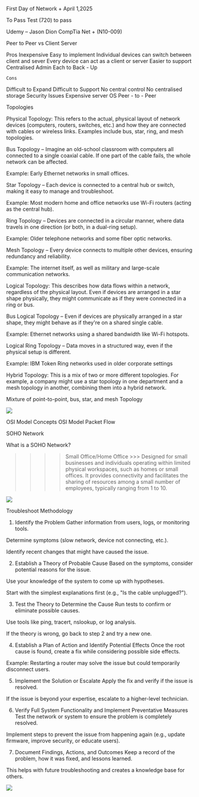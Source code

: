 First Day of Network + 	April 1,2025 

To Pass Test 			(720) to pass

Udemy  – Jason Dion CompTia Net + (N10-009)



Peer to Peer vs Client Server



Pros
Inexpensive
Easy to implement 
Individual devices can switch between client and sever
Every device can act as a client or server 
Easier to support 
Centralised Admin 
Each to Back - Up




	Cons
Difficult to Expand 
Difficult to Support
No central control 
No centralised storage 
Security Issues
Expensive server OS
Peer - to - Peer













Topologies


Physical Topology: This refers to the actual, physical layout of network devices (computers, routers, switches, etc.) and how they are connected with cables or wireless links. Examples include bus, star, ring, and mesh topologies.


Bus Topology – Imagine an old-school classroom with computers all connected to a single coaxial cable. If one part of the cable fails, the whole network can be affected.
			
Example: Early Ethernet networks in small offices.


Star Topology – Each device is connected to a central hub or switch, making it easy to manage and troubleshoot.



Example: Most modern home and office networks use Wi-Fi routers (acting as the central hub).




Ring Topology – Devices are connected in a circular manner, where data travels in one direction (or both, in a dual-ring setup).




Example: Older telephone networks and some fiber optic networks.









Mesh Topology – Every device connects to multiple other devices, ensuring redundancy and reliability.



Example: The internet itself, as well as military and large-scale communication networks.



Logical Topology: This describes how data flows within a network, regardless of the physical layout. Even if devices are arranged in a star shape physically, they might communicate as if they were connected in a ring or bus.

Bus Logical Topology – Even if devices are physically arranged in a star shape, they might behave as if they're on a shared single cable.


Example: Ethernet networks using a shared bandwidth like Wi-Fi hotspots.


Logical Ring Topology – Data moves in a structured way, even if the physical setup is different.


Example: IBM Token Ring networks used in older corporate settings



Hybrid Topology: This is a mix of two or more different topologies. For example, a company might use a star topology in one department and a mesh topology in another, combining them into a hybrid network.


Mixture of point-to-point, bus, star, and mesh Topology 



<img src="https://github.com/user-attachments/assets/fe99f9ea-f02c-4b56-b6c5-6df811bdab0e">








OSI Model Concepts
OSI Model Packet Flow




















 













	




















SOHO Network

What is a SOHO Network?

>>>> Small Office/Home Office
		>>> Designed for small businesses and individuals operating within limited physical workspaces, such as homes or small offices. It provides connectivity and facilitates the sharing of resources among a small number of employees, typically ranging from 1 to 10. 


<img src="https://github.com/user-attachments/assets/5c8143b6-aec0-46e2-b748-6c6f432a788b">








 Troubleshoot Methodology

1. Identify the Problem
Gather information from users, logs, or monitoring tools.


Determine symptoms (slow network, device not connecting, etc.).


Identify recent changes that might have caused the issue.


2. Establish a Theory of Probable Cause
Based on the symptoms, consider potential reasons for the issue.


Use your knowledge of the system to come up with hypotheses.


Start with the simplest explanations first (e.g., "Is the cable unplugged?").


3. Test the Theory to Determine the Cause
Run tests to confirm or eliminate possible causes.


Use tools like ping, tracert, nslookup, or log analysis.


If the theory is wrong, go back to step 2 and try a new one.


4. Establish a Plan of Action and Identify Potential Effects
Once the root cause is found, create a fix while considering possible side effects.


Example: Restarting a router may solve the issue but could temporarily disconnect users.


5. Implement the Solution or Escalate
Apply the fix and verify if the issue is resolved.


If the issue is beyond your expertise, escalate to a higher-level technician.


6. Verify Full System Functionality and Implement Preventative Measures
Test the network or system to ensure the problem is completely resolved.


Implement steps to prevent the issue from happening again (e.g., update firmware, improve security, or educate users).


7. Document Findings, Actions, and Outcomes
Keep a record of the problem, how it was fixed, and lessons learned.


This helps with future troubleshooting and creates a knowledge base for others.




<img src= "https://github.com/user-attachments/assets/6cde28f2-df6c-4333-8fd4-c1427e042d34">



